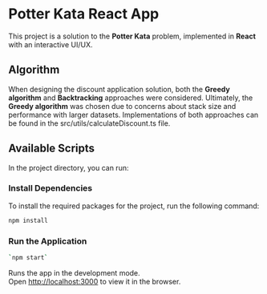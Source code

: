 # Potter Kata React App

This project is a solution to the **Potter Kata** problem, implemented in **React** with an interactive UI/UX.

## Algorithm

When designing the discount application solution, both the **Greedy algorithm** and **Backtracking** approaches were considered. Ultimately, the **Greedy algorithm** was chosen due to concerns about stack size and performance with larger datasets. Implementations of both approaches can be found in the src/utils/calculateDiscount.ts file.

## Available Scripts

In the project directory, you can run:

### Install Dependencies

To install the required packages for the project, run the following command:

```bash
npm install
```

### Run the Application

```bash
`npm start`
```

Runs the app in the development mode.\
Open [http://localhost:3000](http://localhost:3000) to view it in the browser.
